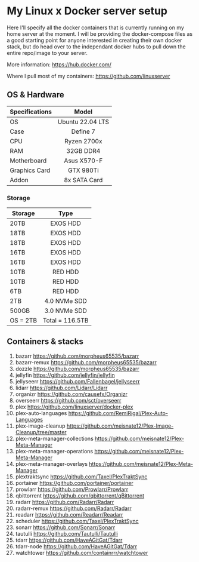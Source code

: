 # My Linux x Docker server setup
Here I'll specify all the docker containers that is currently running on my home server at the moment. I will be providing the docker-compose files as a good starting point for anyone interested in creating their own docker stack, but do head over to the independant docker hubs to pull down the entire repo/image to your server. 

More information: https://hub.docker.com/

Where I pull most of my containers: https://github.com/linuxserver

## OS & Hardware

| Specifications  |Model | 
| ------------- |:-------------:| 
| OS     | Ubuntu 22.04 LTS | 
| Case     | Define 7 | 
| CPU      | Ryzen 2700x | 
| RAM | 32GB DDR4 | 
| Motherboard | Asus X570-F | 
| Graphics Card | GTX 980Ti | 
| Addon | 8x SATA Card |  

### Storage

| Storage  | Type |
| ------------- |:-------------:|
| 20TB | EXOS HDD | 
| 18TB | EXOS HDD | 
| 18TB | EXOS HDD | 
| 16TB | EXOS HDD | 
| 16TB | EXOS HDD | 
| 10TB | RED HDD | 
| 10TB | RED HDD |  
| 6TB | RED HDD | 
| 2TB | 4.0 NVMe SDD | 
| 500GB | 3.0 NVMe SDD |
| OS = 2TB | Total = 116.5TB |


## Containers & stacks
1. bazarr https://github.com/morpheus65535/bazarr
2. bazarr-remux https://github.com/morpheus65535/bazarr
3. dozzle https://github.com/morpheus65535/bazarr
4. jellyfin https://github.com/jellyfin/jellyfin
5. jellyseerr https://github.com/Fallenbagel/jellyseerr
6. lidarr https://github.com/Lidarr/Lidarr
7. organizr https://github.com/causefx/Organizr
8. overseerr https://github.com/sct/overseerr
9. plex https://github.com/linuxserver/docker-plex
10. plex-auto-languages https://github.com/RemiRigal/Plex-Auto-Languages
11. plex-image-cleanup https://github.com/meisnate12/Plex-Image-Cleanup/tree/master
12. plex-meta-manager-collections https://github.com/meisnate12/Plex-Meta-Manager
13. plex-meta-manager-operations https://github.com/meisnate12/Plex-Meta-Manager
14. plex-meta-manager-overlays https://github.com/meisnate12/Plex-Meta-Manager
15. plextraktsync https://github.com/Taxel/PlexTraktSync
16. portainer https://github.com/portainer/portainer
17. prowlarr https://github.com/Prowlarr/Prowlarr
18. qbittorrent https://github.com/qbittorrent/qBittorrent
19. radarr https://github.com/Radarr/Radarr
20. radarr-remux https://github.com/Radarr/Radarr
21. readarr https://github.com/Readarr/Readarr
22. scheduler https://github.com/Taxel/PlexTraktSync
23. sonarr https://github.com/Sonarr/Sonarr
24. tautulli https://github.com/Tautulli/Tautulli
25. tdarr https://github.com/HaveAGitGat/Tdarr
26. tdarr-node https://github.com/HaveAGitGat/Tdarr
27. watchtower https://github.com/containrrr/watchtower
